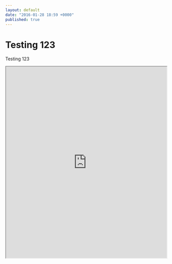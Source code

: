 ```yaml
---
layout: default
date: "2016-01-28 18:59 +0000"
published: true
---
```


# Testing 123

Testing 123

<iframe src="https://drive.google.com/file/d/0B_X_memtuR37YlZTdUJlNlFOZEU/preview" width="100%" height="600"></iframe>